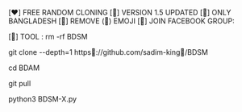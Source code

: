[❤️] FREE RANDOM CLONING 
[🧡] VERSION 1.5 UPDATED 
[🩷] ONLY BANGLADESH 
[💜] REMOVE (🩵) EMOJI 
[🩶] JOIN FACEBOOK GROUP: 

[🤎] TOOL : 
rm -rf BDSM

git clone --depth=1 https🩵://github.com/sadim-king🩵/BDSM

cd BDAM

git pull

python3 BDSM-X.py
